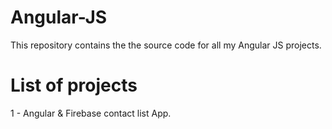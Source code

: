# Angular-JS
This repository contains the the source code for all my Angular JS projects.
# List of projects
1 - Angular & Firebase contact list App.
